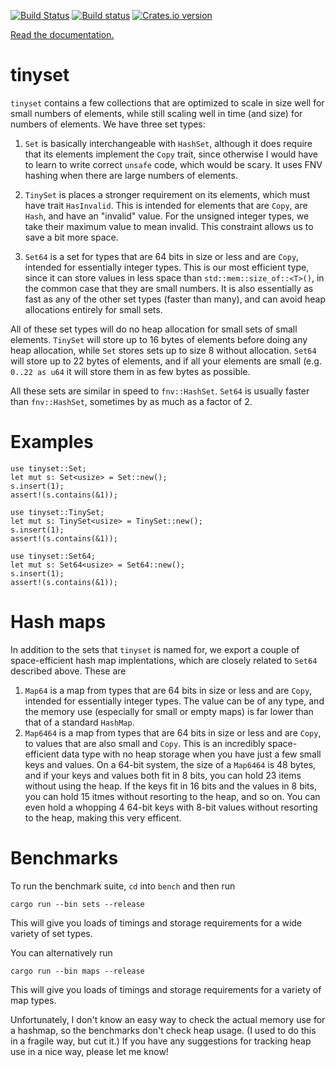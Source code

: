 [![Build Status](https://travis-ci.org/droundy/tinyset.svg?branch=master)](https://travis-ci.org/droundy/tinyset)
[![Build status](https://ci.appveyor.com/api/projects/status/h0rn4amvlwce10pl?svg=true)](https://ci.appveyor.com/project/droundy/tinyset)
[![Crates.io version](https://img.shields.io/crates/v/tinyset.svg)](https://crates.io/crates/tinyset)

[Read the documentation.](https://docs.rs/tinyset)

# tinyset

`tinyset` contains a few collections that are optimized to scale
in size well for small numbers of elements, while still scaling
well in time (and size) for numbers of elements.  We have three set types:

1. `Set` is basically interchangeable with
   `HashSet`, although it does require that its elements implement
   the `Copy` trait, since otherwise I would have to learn to
   write correct `unsafe` code, which would be scary.  It uses FNV
   hashing when there are large numbers of elements.

2. `TinySet` is places a stronger
    requirement on its elements, which must have trait
    `HasInvalid`.  This is intended for elements that are `Copy`,
    are `Hash`, and have an "invalid" value.  For the unsigned
    integer types, we take their maximum value to mean invalid.
    This constraint allows us to save a bit more space.

3. `Set64` is a set for types that are
   64 bits in size or less and are `Copy`, intended for
   essentially integer types.  This is our most efficient type,
   since it can store values in less space than
   `std::mem::size_of::<T>()`, in the common case that they are
   small numbers.  It is also essentially as fast as any of the
   other set types (faster than many), and can avoid heap
   allocations entirely for small sets.

All of these set types will do no heap allocation for small sets of
small elements.  `TinySet` will store up to 16 bytes of elements
before doing any heap allocation, while `Set` stores sets up to size 8
without allocation.  `Set64` will store up to 22 bytes of elements,
and if all your elements are small (e.g. `0..22 as u64` it will store
them in as few bytes as possible.

All these sets are similar in speed to `fnv::HashSet`.  `Set64` is
usually faster than `fnv::HashSet`, sometimes by as much as a factor
of 2.

# Examples

```
use tinyset::Set;
let mut s: Set<usize> = Set::new();
s.insert(1);
assert!(s.contains(&1));
```

```
use tinyset::TinySet;
let mut s: TinySet<usize> = TinySet::new();
s.insert(1);
assert!(s.contains(&1));
```

```
use tinyset::Set64;
let mut s: Set64<usize> = Set64::new();
s.insert(1);
assert!(s.contains(&1));
```

# Hash maps

In addition to the sets that `tinyset` is named for, we export a
couple of space-efficient hash map implentations, which are
closely related to `Set64` described above.  These are

1. `Map64` is a map from types that are
   64 bits in size or less and are `Copy`, intended for
   essentially integer types.  The value can be of any type, and
   the memory use (especially for small or empty maps) is far
   lower than that of a standard `HashMap`.
1. `Map6464` is a map from types
   that are 64 bits in size or less and are `Copy`, to values that
   are also small and `Copy`.  This is an incredibly
   space-efficient data type with no heap storage when you have
   just a few small keys and values.  On a 64-bit system, the size
   of a `Map6464` is 48 bytes, and if your keys and values both
   fit in 8 bits, you can hold 23 items without using the heap.
   If the keys fit in 16 bits and the values in 8 bits, you can
   hold 15 itmes without resorting to the heap, and so on.  You
   can even hold a whopping 4 64-bit keys with 8-bit values
   without resorting to the heap, making this very efficent.

# Benchmarks

To run the benchmark suite, `cd` into `bench` and then run

    cargo run --bin sets --release

This will give you loads of timings and storage requirements for a
wide variety of set types.

You can alternatively run

    cargo run --bin maps --release

This will give you loads of timings and storage requirements for a
variety of map types.

Unfortunately, I don't know an easy way to check the actual memory use
for a hashmap, so the benchmarks don't check heap usage.  (I used to
do this in a fragile way, but cut it.) If you have any suggestions for
tracking heap use in a nice way, please let me know!
